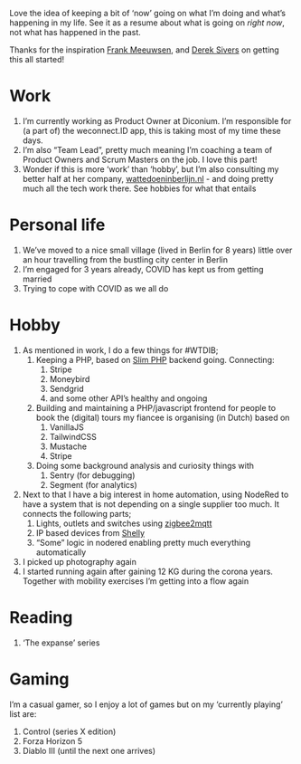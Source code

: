 Love the idea of keeping a bit of ‘now’ going on what I’m doing and what’s happening in my life. See it as a resume about what is going on _right now_, not what has happened in the past.

Thanks for the inspiration [Frank Meeuwsen][1], and [Derek Sivers][2] on getting this all started!

# Work
1. I’m currently working as Product Owner at Diconium. I’m responsible for (a part of) the weconnect.ID app, this is taking most of my time these days.
2. I’m also “Team Lead”, pretty much meaning I’m coaching a team of Product Owners and Scrum Masters on the job. I love this part!
3. Wonder if this is more ‘work’ than ‘hobby’, but I’m also consulting my better half at her company, [wattedoeninberlijn.nl][3] - and doing pretty much all the tech work there. See hobbies for what that entails

# Personal life
1. We’ve moved to a nice small village (lived in Berlin for 8 years) little over an hour travelling from the bustling city center in Berlin
2. I’m engaged for 3 years already, COVID has kept us from getting married
3. Trying to cope with COVID as we all do

# Hobby
1. As mentioned in work, I do a few things for #WTDIB;
	1. Keeping a PHP, based on [Slim PHP][4] backend going. Connecting:
		1. Stripe
		2. Moneybird
		3. Sendgrid
		4. and some other API’s healthy and ongoing
	2. Building and maintaining a PHP/javascript frontend for people to book the (digital) tours my fiancee is organising (in Dutch) based on
		1. VanillaJS
		2. TailwindCSS
		3. Mustache
		4. Stripe
	3. Doing some background analysis and curiosity things with
		1. Sentry (for debugging)
		2. Segment (for analytics)
2. Next to that I have a big interest in home automation, using NodeRed to have a system that is not depending on a single supplier too much. It connects the following parts;
	1. Lights, outlets and switches using [zigbee2mqtt][5]
	2. IP based devices from [Shelly][6]
	3. “Some” logic in nodered enabling pretty much everything automatically
3. I picked up photography again
4. I started running again after gaining 12 KG during the corona years. Together with mobility exercises I’m getting into a flow again

# Reading
1. ‘The expanse’ series

# Gaming
I’m a casual gamer, so I enjoy a lot of games but on my ‘currently playing’ list are:
1. Control (series X edition)
2. Forza Horizon 5
3. Diablo III (until the next one arrives)

[1]:	https://diggingthedigital.com/now/
[2]:	https://sive.rs/now3
[3]:	https://wattedoeninberlijn.nl
[4]:	https://www.slimframework.com
[5]:	https://www.zigbee2mqtt.io
[6]:	https://shelly.cloud